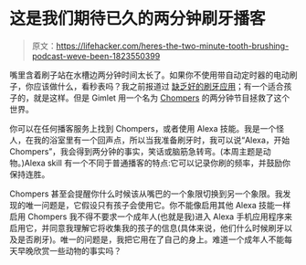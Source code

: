 # 这是我们期待已久的两分钟刷牙播客

> 原文：<https://lifehacker.com/heres-the-two-minute-tooth-brushing-podcast-weve-been-1823550399>

嘴里含着刷子站在水槽边两分钟时间太长了。如果你不使用带自动定时器的电动刷子，你应该做什么，看秒表吗？我之前报道过 [缺乏好的刷牙应用](https://vitals.lifehacker.com/tooth-brushing-apps-all-suck-1788875091#_ga=2.129662348.1217697998.1520348530-1504134289.1520020527)；有一个适合孩子的，就是这样。但是 Gimlet 用一个名为 [Chompers](https://www.gimletmedia.com/chompers) 的两分钟节目拯救了这个世界。



你可以在任何播客服务上找到 Chompers，或者使用 Alexa 技能。我是一个怪人，在我的浴室里有一个回声点，所以当我准备刷牙时，我可以说“Alexa，开始 Chompers”，我会得到两分钟的事实，笑话或脑筋急转弯。(本周主题是动物。)Alexa skill 有一个不同于普通播客的特点:它可以记录你刷的频率，并鼓励你保持连胜。

Chompers 甚至会提醒你什么时候该从嘴巴的一个象限切换到另一个象限。我发现的唯一问题是，它假设只有孩子会使用它。你不能像启用其他 Alexa 技能一样启用 Chompers 我不得不要求一个成年人(也就是我)进入 Alexa 手机应用程序来启用它，并同意我理解它将收集我的孩子的信息(具体来说，他们什么时候刷牙以及是否刷牙)。唯一的问题是，我把它用在了自己的身上。难道一个成年人不能每天早晚欣赏一些动物的事实吗？